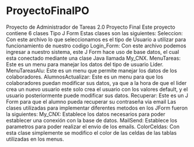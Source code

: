 # ProyectoFinalPO
Proyecto de Administrador de Tareas 2.0
Proyecto Final
Este proyecto contiene 6 clases Tipo J Form
Estas clases son las siguientes:
Seleccion: Con este archivo lo que seleccionamos es el tipo de Usuario a utilizar para funcionamiento de nuestro codigo
Login_Form: Con este archivo podemos ingresar a nuestro sistema, este J Form hace uso de base datos, el cual esta conectado mediante una clase Java llamada My_CNX.
MenuTareas: Este es un menu para manejar los datos del tipo de usuario Lider.
MenuTareasAlu: Este es un menu que permite manejar los datos de los colaboradores.
AlumnosActualizar: Este es un menu para que los colaboradores puedan modificar sus datos, ya que a la hora de que el lider crea un nuevo usuario este solo crea el usuario con los valores default, y el usuario posteriormente puede modificar sus datos.
Recuperar: Este es un J Form para que el alumno pueda recuperar su contraseña via email
Las clases utilizadas para implementar diferentes metodos en los JForm fueron la siguientes:
My_CNX: Establece los datos necesarios para poder establecer una conexión con la base de datos.
MailSend: Establece los parametros para poder realizar el envio de los emails.
ColorCeldas: Con esta clase simplemente se modifico el color de las celdas de las tablas utilizadas en los menus.
